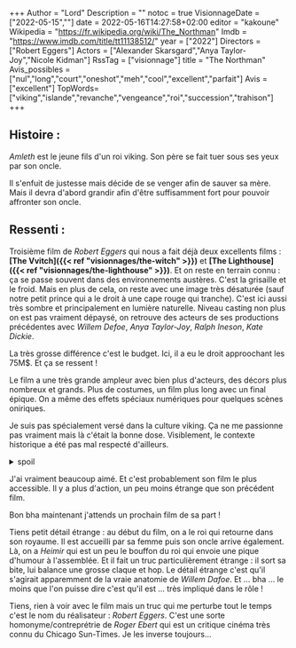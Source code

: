 +++
Author = "Lord"
Description = ""
notoc = true
VisionnageDate = ["2022-05-15",""]
date = 2022-05-16T14:27:58+02:00
editor = "kakoune"
Wikipedia = "https://fr.wikipedia.org/wiki/The_Northman"
Imdb = "https://www.imdb.com/title/tt11138512/"
year = ["2022"]
Directors = ["Robert Eggers"]
Actors = ["Alexander Skarsgard","Anya Taylor-Joy","Nicole Kidman"]
RssTag = ["visionnage"]
title = "The Northman"
Avis_possibles = ["nul","long","court","oneshot","meh","cool","excellent","parfait"]
Avis = ["excellent"] 
TopWords=["viking","islande","revanche","vengeance","roi","succession","trahison"]
+++
## Histoire :
*Amleth* est le jeune fils d'un roi viking.
Son père se fait tuer sous ses yeux par son oncle.

Il s'enfuit de justesse mais décide de se venger afin de sauver sa mère.
Mais il devra d'abord grandir afin d'être suffisamment fort pour pouvoir affronter son oncle.

## Ressenti :
Troisième film de *Robert Eggers* qui nous a fait déjà deux excellents films : **[The Vvitch]({{< ref "visionnages/the-witch" >}})** et **[The Lighthouse]({{< ref "visionnages/the-lighthouse" >}})**.
Et on reste en terrain connu : ça se passe souvent dans des environnements austères.
C'est la grisaille et le froid.
Mais en plus de cela, on reste avec une image très désaturée (sauf notre petit prince qui a le droit à une cape rouge qui tranche).
C'est ici aussi très sombre et principalement en lumière naturelle.
Niveau casting non plus on est pas vraiment dépaysé, on retrouve des acteurs de ses productions précédentes avec *Willem Defoe*, *Anya Taylor-Joy*, *Ralph Ineson*, *Kate Dickie*.

La très grosse différence c'est le budget.
Ici, il a eu le droit approochant les 75M$.
Et ça se ressent !

Le film a une très grande ampleur avec bien plus d'acteurs, des décors plus nombreux et grands.
Plus de costumes, un film plus long avec un final épique.
On a même des effets spéciaux numériques pour quelques scènes oniriques.

Je suis pas spécialement versé dans la culture viking.
Ça ne me passionne pas vraiment mais là c'était la bonne dose.
Visiblement, le contexte historique a été pas mal respecté d'ailleurs.

<details><summary>spoil</summary>

L'histoire est assez simple mais son dénouement est plus inattendu.

On a donc un ptit garçon plein de haine qui veut venger son père et sauver sa mère.
Mais arrivé au pied de sa maman, celle-ci lui annonce que c'est elle qui a organisé l'assassinat de son père par son oncle.

La chute est terrible pour lui et pourtant il y a dès le début des signes annonciateurs :
En début de film c'est l'Oncle qui défend verbalement la mère contre les attaques du bouffon.
Lorsque l'oncle se fait attaquer par le loup, elle s'aprète à le sauver alors qu'elle pourrait le laisser à son destin.

Avant d'arriver à ce dénouement, je voyais venir un ptit syndrôme de Stockholm mais je n'avais pas envisagé la thèse de la mère qui était déjà amoureuse de l'oncle.

---------

Mais là où c'est un peu plus vrillé, c'est lorsque la mère annonce ça à son fils, elle commence à l'embrasser en lui proposant de devenir sa femme si il terrasse son oncle et ses fils.

La mère est tellement avide de pouvoir qu'elle est prête à trahir tous ses conjoints du moment qu'elle est reine.
Alors qu'elle ne semble pas avoir plus de pouvoir que ça en temps que reine.
C'est juste pour le prestige ?

---------

Un aspect que j'aime bien dans ce film, c'est que l'on est comme le prince au final.
Au début du film, on est candide, on croit naîvement ce que l'on voit.
Un couple qui va bien, l'oncle qui se ramène puis la trahison.
On comprend pas les motivations.

On a donc envie de vengeance nous aussi, ça nous semble normal.

Le personnage se prépare dans sa quête, se donne du mal.
Il prend des risques, rencontre de nouvelles personnes.

Il prépare sa vengeance, approche de son but.
Parvient enfin à avoir un instant avec sa mère et là elle lui dévoile la vérité.
Il a été berné, trahit.
Nous en tant que spectateur aussi !
Nous n'avions qu'une partie infime de la vérité.

Le film s'achève sur la mort du personnage : nous cessons d'être spectateurs quand le personnage cesse d'exister également.

-------

Pendant un moment, on nous fait croire que le personnage renonce à sa vengeance afin de vivre avec sa nouvelle femme.
L'amour allait triompher de la haine.

Mais c'est au final la peur qui va refaire chuter notre héros.
C'est presque dommage, ça aurait été une fin un peu plus étrange mais c'est bien une apothéose épique que les scénaristes ont privilégiés.

</details>

J'ai vraiment beaucoup aimé.
Et c'est probablement son film le plus accessible.
Il y a plus d'action, un peu moins étrange que son précédent film.

Bon bha maintenant j'attends un prochain film de sa part !

Tiens petit détail étrange : au début du film, on a le roi qui retourne dans son royaume.
Il est accueilli par sa femme puis son oncle arrive également.
Là, on a *Heimir* qui est un peu le bouffon du roi qui envoie une pique d'humour à l'assemblée.
Et il fait un truc particulièrement étrange : il sort sa bite, lui balance une grosse claque et hop.
Le détail étrange c'est qu'il s'agirait apparemment de la vraie anatomie de *Willem Dafoe*.
Et … bha … le moins que l'on puisse dire c'est qu'il est … très impliqué dans le rôle !

Tiens, rien à voir avec le film mais un truc qui me perturbe tout le temps c'est le nom du réalisateur : *Robert Eggers*.
C'est une sorte homonyme/contreprétrie de *Roger Ebert* qui est un critique cinéma très connu du Chicago Sun-Times.
Je les inverse toujours…
